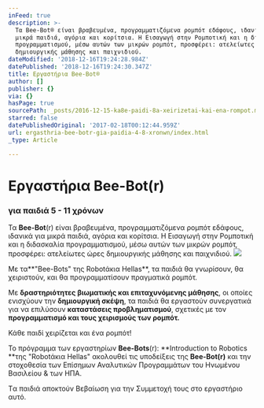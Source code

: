 ```yaml
---
inFeed: true
description: >-
  Τα Bee-Bot® είναι βραβευμένα, προγραμματιζόμενα ρομπότ εδάφους, ιδανικά για
  μικρά παιδιά, αγόρια και κορίτσια. Η Εισαγωγή στην Ρομποτική και η διδασκαλία
  προγραμματισμού, μέσω αυτών των μικρών ρομπότ, προσφέρει: ατελείωτες ώρες
  δημιουργικής μάθησης και παιχνιδιού.
dateModified: '2018-12-16T19:24:28.984Z'
datePublished: '2018-12-16T19:24:30.347Z'
title: Εργαστήρια Bee-Bot®
author: []
publisher: {}
via: {}
hasPage: true
sourcePath: _posts/2016-12-15-ka8e-paidi-8a-xeirizetai-kai-ena-rompot.md
starred: false
datePublishedOriginal: '2017-02-18T00:12:44.959Z'
url: ergasthria-bee-botr-gia-paidia-4-8-xronwn/index.html
_type: Article

---
```

# Εργαστήρια Bee-Bot(r)

### για παιδιά 5 - 11 χρόνων

Τα **Bee-Bot**(r) είναι βραβευμένα, προγραμματιζόμενα ρομπότ εδάφους, ιδανικά για μικρά παιδιά, αγόρια και κορίτσια. Η Εισαγωγή στην Ρομποτική και η διδασκαλία προγραμματισμού, μέσω αυτών των μικρών ρομπότ, προσφέρει: ατελείωτες ώρες δημιουργικής μάθησης και παιχνιδιού.
![](https://the-grid-user-content.s3-us-west-2.amazonaws.com/7ebcfa71-839d-4e8e-ab21-923d63a2f43b.png)

Με τα**"Bee-Bots" της Robotάκια Hellas**, τα παιδιά θα γνωρίσουν, θα χειριστούν, και θα προγραμματίσουν πραγματικά ρομπότ.

Με **δραστηριότητες βιωματικής και επιταχυνόμενης μάθησης**, οι οποίες ενισχύουν την **δημιουργική σκέψη**, τα παιδιά θα εργαστούν συνεργατικά για να επιλύσουν **καταστάσεις προβληματισμού**, σχετικές με τον **προγραμματισμό και τους χειρισμούς των ρομπότ.**

Κάθε παιδί χειρίζεται και ένα ρομπότ!

Το πρόγραμμα των εργαστηρίων **Bee-Bots**(r): **Introduction to Robotics **της "Robotάκια Hellas" ακολουθεί τις υποδείξεις της **Bee-Bot(r)** και την στοχοθεσία των Επίσημων Αναλυτικών Προγραμμάτων του Ηνωμένου Βασιλείου & των ΗΠΑ.

Tα παιδιά αποκτούν Βεβαίωση για την Συμμετοχή τους στο εργαστήριο αυτό.